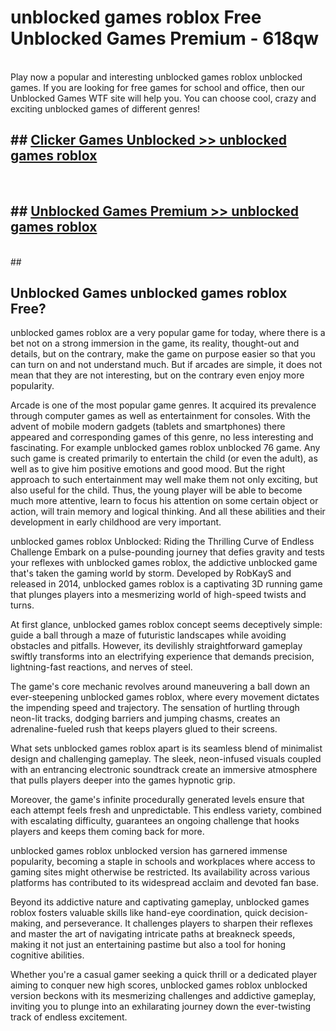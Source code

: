 # unblocked games roblox  Free Unblocked Games Premium - 618qw <br>
<br>
Play now a popular and interesting unblocked games roblox unblocked games. If you are looking for free games for school and office, then our Unblocked Games WTF site will help you. You can choose cool, crazy and exciting unblocked games of different genres!


## ##  [Clicker Games Unblocked >> unblocked games roblox](http://freeplayer.one?title=unblocked_games_roblox&ref=UGames)
  <br>

##  ## [Unblocked Games Premium >> unblocked games roblox](http://freeplayer.one?title=unblocked_games_roblox&ref=UGames)
  <br>
  ##



## Unblocked Games unblocked games roblox Free?

unblocked games roblox are a very popular game for today, where there is a bet not on a strong immersion in the game, its reality, thought-out and details, but on the contrary, make the game on purpose easier so that you can turn on and not understand much. But if arcades are simple, it does not mean that they are not interesting, but on the contrary even enjoy more popularity.

Arcade is one of the most popular game genres. It acquired its prevalence through computer games as well as entertainment for consoles. With the advent of mobile modern gadgets (tablets and smartphones) there appeared and corresponding games of this genre, no less interesting and fascinating. For example unblocked games roblox unblocked 76 game. Any such game is created primarily to entertain the child (or even the adult), as well as to give him positive emotions and good mood. But the right approach to such entertainment may well make them not only exciting, but also useful for the child. Thus, the young player will be able to become much more attentive, learn to focus his attention on some certain object or action, will train memory and logical thinking. And all these abilities and their development in early childhood are very important.

unblocked games roblox Unblocked: Riding the Thrilling Curve of Endless Challenge
Embark on a pulse-pounding journey that defies gravity and tests your reflexes with unblocked games roblox, the addictive unblocked game that's taken the gaming world by storm. Developed by RobKayS and released in 2014, unblocked games roblox is a captivating 3D running game that plunges players into a mesmerizing world of high-speed twists and turns.

At first glance, unblocked games roblox concept seems deceptively simple: guide a ball through a maze of futuristic landscapes while avoiding obstacles and pitfalls. However, its devilishly straightforward gameplay swiftly transforms into an electrifying experience that demands precision, lightning-fast reactions, and nerves of steel.

The game's core mechanic revolves around maneuvering a ball down an ever-steepening unblocked games roblox, where every movement dictates the impending speed and trajectory. The sensation of hurtling through neon-lit tracks, dodging barriers and jumping chasms, creates an adrenaline-fueled rush that keeps players glued to their screens.

What sets unblocked games roblox apart is its seamless blend of minimalist design and challenging gameplay. The sleek, neon-infused visuals coupled with an entrancing electronic soundtrack create an immersive atmosphere that pulls players deeper into the games hypnotic grip.

Moreover, the game's infinite procedurally generated levels ensure that each attempt feels fresh and unpredictable. This endless variety, combined with escalating difficulty, guarantees an ongoing challenge that hooks players and keeps them coming back for more.

unblocked games roblox unblocked version has garnered immense popularity, becoming a staple in schools and workplaces where access to gaming sites might otherwise be restricted. Its availability across various platforms has contributed to its widespread acclaim and devoted fan base.

Beyond its addictive nature and captivating gameplay, unblocked games roblox fosters valuable skills like hand-eye coordination, quick decision-making, and perseverance. It challenges players to sharpen their reflexes and master the art of navigating intricate paths at breakneck speeds, making it not just an entertaining pastime but also a tool for honing cognitive abilities.

Whether you're a casual gamer seeking a quick thrill or a dedicated player aiming to conquer new high scores, unblocked games roblox unblocked version beckons with its mesmerizing challenges and addictive gameplay, inviting you to plunge into an exhilarating journey down the ever-twisting track of endless excitement.